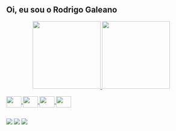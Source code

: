 ## Oi, eu sou o Rodrigo Galeano


<div align="center">
  <a href="https://github.com/RodrigoGaleano">
  <img height="180em" src="https://github-readme-stats.vercel.app/api?username=RodrigoGaleano&show_icons=true&theme=material-palenight&include_all_commits=true&count_private=true"/>
 <img height="180em" src="https://github-readme-stats.vercel.app/api/top-langs/?username=RodrigoGaleano&layout=compact&langs_count=7&theme=material-palenight"/>
</div>
  
<div style="display: inline_block"><br>
  <img align="center" height="30" width="40" src="https://cdn.jsdelivr.net/gh/devicons/devicon/icons/html5/html5-original.svg">
  <img align="center" height="30" width="40" src="https://cdn.jsdelivr.net/gh/devicons/devicon/icons/css3/css3-original.svg">     
  <img align="center" height="30" width="40" src="https://cdn.jsdelivr.net/gh/devicons/devicon/icons/bootstrap/bootstrap-original.svg" />
  <img align="center" height="30" width="40" src="https://cdn.jsdelivr.net/gh/devicons/devicon/icons/flutter/flutter-original.svg" />
</div>
  
   ##
 
<div> 
  
  <a href="https://instagram.com/rodrigo1galeano" target="_blank"><img src="https://img.shields.io/badge/Instagram-E4405F?style=for-the-badge&logo=instagram&logoColor=white" target="_blank"></a>
  <a href = "mailto:rodrigo1galeano@gmail.com"><img src="https://img.shields.io/badge/Gmail-D14836?style=for-the-badge&logo=gmail&logoColor=white" target="_blank"></a>
  <a href="https://www.linkedin.com/in/rodrigo-galeano-63712b197/" target="_blank"><img src="https://img.shields.io/badge/LinkedIn-0077B5?style=for-the-badge&logo=linkedin&logoColor=white" target="_blank"></a> 
 
</div>
